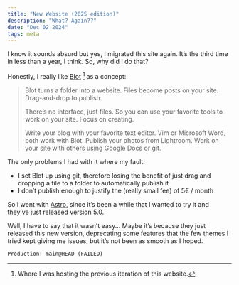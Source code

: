 ```yaml
---
title: "New Website (2025 edition)"
description: "What? Again??"
date: "Dec 02 2024"
tags: meta
---
```


I know it sounds absurd but yes, I migrated this site again. It’s the third time in less than a year, I think. So, why did I do that?

Honestly, I really like [Blot](https://blot.im) [^blot] as a concept:

[^blot]: Where I was hosting the previous iteration of this website.

> Blot turns a folder into a website. Files become posts on your site. Drag-and-drop to publish.
>
> There’s no interface, just files. So you can use your favorite tools to work on your site. Focus on creating.
>
> Write your blog with your favorite text editor. Vim or Microsoft Word, both work with Blot. Publish your photos from Lightroom. Work on your site with others using Google Docs or git.

The only problems I had with it where my fault:

- I set Blot up using git, therefore losing the benefit of just drag and dropping a file to a folder to automatically publish it
- I don’t publish enough to justify the (really small fee) of 5€ / month

So I went with [Astro](https://astro.build), since it’s been a while that I wanted to try it and they’ve just released version 5.0.

Well, I have to say that it wasn’t easy... Maybe it’s because they just released this new version, deprecating some features that the few themes I tried kept giving me issues, but it’s not been as smooth as I hoped.

```
Production: main@HEAD (FAILED)